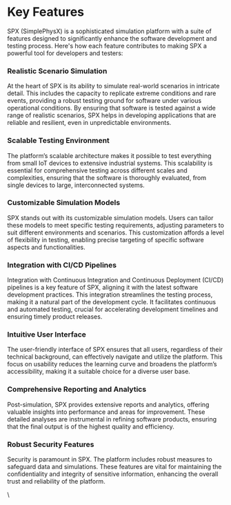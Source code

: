 # Key Features

SPX (SimplePhysX) is a sophisticated simulation platform with a suite of features designed to significantly enhance the software development and testing process. Here's how each feature contributes to making SPX a powerful tool for developers and testers:

### Realistic Scenario Simulation

At the heart of SPX is its ability to simulate real-world scenarios in intricate detail. This includes the capacity to replicate extreme conditions and rare events, providing a robust testing ground for software under various operational conditions. By ensuring that software is tested against a wide range of realistic scenarios, SPX helps in developing applications that are reliable and resilient, even in unpredictable environments.

### Scalable Testing Environment

The platform’s scalable architecture makes it possible to test everything from small IoT devices to extensive industrial systems. This scalability is essential for comprehensive testing across different scales and complexities, ensuring that the software is thoroughly evaluated, from single devices to large, interconnected systems.

### Customizable Simulation Models

SPX stands out with its customizable simulation models. Users can tailor these models to meet specific testing requirements, adjusting parameters to suit different environments and scenarios. This customization affords a level of flexibility in testing, enabling precise targeting of specific software aspects and functionalities.

### Integration with CI/CD Pipelines

Integration with Continuous Integration and Continuous Deployment (CI/CD) pipelines is a key feature of SPX, aligning it with the latest software development practices. This integration streamlines the testing process, making it a natural part of the development cycle. It facilitates continuous and automated testing, crucial for accelerating development timelines and ensuring timely product releases.

### Intuitive User Interface

The user-friendly interface of SPX ensures that all users, regardless of their technical background, can effectively navigate and utilize the platform. This focus on usability reduces the learning curve and broadens the platform’s accessibility, making it a suitable choice for a diverse user base.

### Comprehensive Reporting and Analytics

Post-simulation, SPX provides extensive reports and analytics, offering valuable insights into performance and areas for improvement. These detailed analyses are instrumental in refining software products, ensuring that the final output is of the highest quality and efficiency.

### Robust Security Features

Security is paramount in SPX. The platform includes robust measures to safeguard data and simulations. These features are vital for maintaining the confidentiality and integrity of sensitive information, enhancing the overall trust and reliability of the platform.

\
